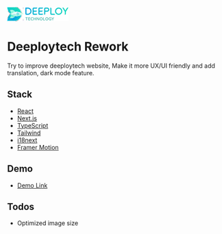 ![](https://github.com/mnagon/deeploytech-rework/blob/dev/assets/logos/logo.png)

# Deeploytech Rework

Try to improve deeploytech website, Make it more UX/UI friendly and add translation, dark mode feature.

## Stack

- [React](https://reactjs.org/docs/getting-started.html)
- [Next.js](https://nextjs.org/docs/getting-started)
- [TypeScript](https://www.typescriptlang.org/docs/handbook/intro.html)
- [Tailwind](https://tailwindcss.com/docs/installation)
- [i18next](https://github.com/i18next/next-i18next)
- [Framer Motion](https://www.framer.com/docs/)

## Demo

- [Demo Link](https://deeploytech-rework-git-main-mnagon.vercel.app/)

## Todos

- Optimized image size